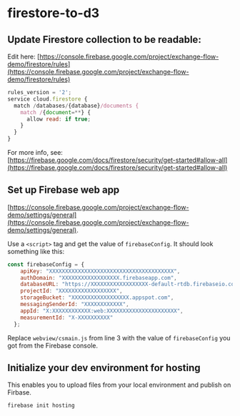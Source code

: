 # firestore-to-d3

## Update Firestore collection to be readable:

Edit here:
[https://console.firebase.google.com/project/exchange-flow-demo/firestore/rules](https://console.firebase.google.com/project/exchange-flow-demo/firestore/rules)

```javascript
rules_version = '2';
service cloud.firestore {
  match /databases/{database}/documents {
    match /{document=**} {
      allow read: if true;
    }
  }
}
```

For more info, see:
[https://firebase.google.com/docs/firestore/security/get-started#allow-all](https://firebase.google.com/docs/firestore/security/get-started#allow-all)

## Set up Firebase web app
[https://console.firebase.google.com/project/exchange-flow-demo/settings/general](https://console.firebase.google.com/project/exchange-flow-demo/settings/general).

Use a `<script>` tag and get the value of `firebaseConfig`. It should look something like this:

```javascript
const firebaseConfig = {
    apiKey: "XXXXXXXXXXXXXXXXXXXXXXXXXXXXXXXXXXXXXXX",
    authDomain: "XXXXXXXXXXXXXXXXXX.firebaseapp.com",
    databaseURL: "https://XXXXXXXXXXXXXXXXXX-default-rtdb.firebaseio.com",
    projectId: "XXXXXXXXXXXXXXXXXX",
    storageBucket: "XXXXXXXXXXXXXXXXXX.appspot.com",
    messagingSenderId: "XXXXXXXXXXXX",
    appId: "X:XXXXXXXXXXXX:web:XXXXXXXXXXXXXXXXXXXXXX",
    measurementId: "X-XXXXXXXXXX"
  };
```

Replace `webview/csmain.js` from line 3 with the value of `firebaseConfig` you
got from the Firebase console.

## Initialize your dev environment for hosting

This enables you to upload files from your local environment and publish on
Firbase.

```bash
firebase init hosting
```
